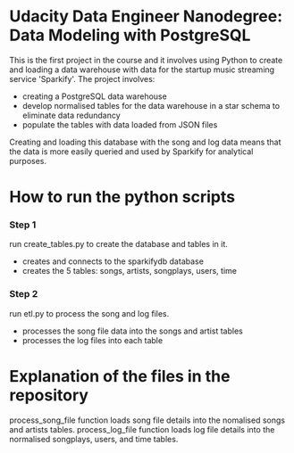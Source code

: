 # Udacity Data Engineer Nanodegree: Data Modeling with PostgreSQL
This is the first project in the course and it involves using Python to create and loading a data warehouse with data for the startup music streaming service 'Sparkify'. The project involves:
* creating a PostgreSQL data warehouse 
* develop normalised tables for the data warehouse in a star schema to eliminate data redundancy
* populate the tables with data loaded from JSON files

Creating and loading this database with the song and log data means that the data is more easily queried and used by Sparkify for analytical purposes.

# How to run the python scripts
### Step 1
run create_tables.py to create the database and tables in it.
 - creates and connects to the sparkifydb database
 - creates the 5 tables: songs, artists, songplays, users, time 
### Step 2
run etl.py to process the song and log files.
 - processes the song file data into the songs and artist tables
 - processes the log files into each table

# Explanation of the files in the repository
process_song_file function loads song file details into the nomalised songs and artists tables.
process_log_file function loads log file details into the normalised songplays, users, and time tables.